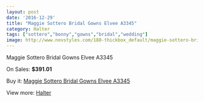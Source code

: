 ```yaml
---
layout: post
date: '2016-12-29'
title: "Maggie Sottero Bridal Gowns Elvee A3345"
category: Halter
tags: ["sottero","bonny","gowns","bridal","wedding"]
image: http://www.novstyles.com/188-thickbox_default/maggie-sottero-bridal-gowns-elvee-a3345.jpg
---
```

Maggie Sottero Bridal Gowns Elvee A3345

On Sales: **$391.01**
<a href="https://www.novstyles.com/en/halter/104-maggie-sottero-bridal-gowns-elvee-a3345.html"><amp-img layout="responsive" width="600" height="600" src="//www.novstyles.com/188-thickbox_default/maggie-sottero-bridal-gowns-elvee-a3345.jpg" alt="Maggie Sottero Bridal Gowns Elvee A3345 0" /></a>
<a href="https://www.novstyles.com/en/halter/104-maggie-sottero-bridal-gowns-elvee-a3345.html"><amp-img layout="responsive" width="600" height="600" src="//www.novstyles.com/189-thickbox_default/maggie-sottero-bridal-gowns-elvee-a3345.jpg" alt="Maggie Sottero Bridal Gowns Elvee A3345 1" /></a>

Buy it: [Maggie Sottero Bridal Gowns Elvee A3345](https://www.novstyles.com/en/halter/104-maggie-sottero-bridal-gowns-elvee-a3345.html "Maggie Sottero Bridal Gowns Elvee A3345")

View more: [Halter](https://www.novstyles.com/en/3-halter "Halter")